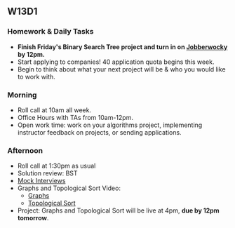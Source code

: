 ## W13D1

### Homework & Daily Tasks

* **Finish Friday's Binary Search Tree project and turn in on [Jobberwocky][Jobberwocky] by 12pm.**
* Start applying to companies!  40 application quota begins this week.
* Begin to think about what your next project will be & who you would like to work with.

### Morning

* Roll call at 10am all week.
* Office Hours with TAs from 10am-12pm.
* Open work time: work on your algorithms project, implementing instructor feedback on projects, or sending applications.

### Afternoon

* Roll call at 1:30pm as usual
* Solution review: BST
* [Mock Interviews][pair-boarding-index]
* Graphs and Topological Sort Video:
  * [Graphs][graphs-vid]
  * [Topological Sort][topological-vid]
* Project: Graphs and Topological Sort will be live at 4pm, **due by 12pm tomorrow**.


<!-- LINKS -->

<!-- Internal Resources -->
[Jobberwocky]: http://progress.appacademy.io/jobberwocky
[calendar]: https://calendar.google.com/calendar/embed?src=appacademy.io_r61pl5c3vl1vatl28hquvhtf4o%40group.calendar.google.com&ctz=America/Los_Angeles

<!-- Technical Interview Resources -->
[pair-boarding-index]: ../technical-skills/whiteboarding/index.md#d10

<!-- Algorithms Projects & Lectures -->

[graphs-vid]: https://vimeo.com/203562085
[topological-vid]: https://vimeo.com/203906270
